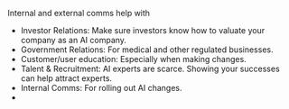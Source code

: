 Internal and external comms help with
* Investor Relations: Make sure investors know how to valuate your company as an AI company. 
* Government Relations: For medical and other regulated businesses. 
* Customer/user education: Especially when making changes. 
* Talent & Recruitment: AI experts are scarce. Showing your successes can help attract experts. 
*  Internal Comms: For rolling out AI changes. 
* 